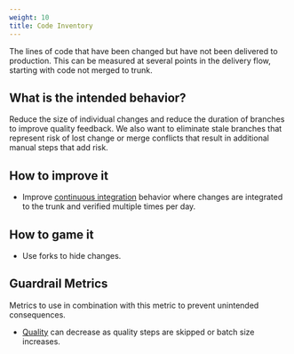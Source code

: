 ```yaml
---
weight: 10
title: Code Inventory
---
```


The lines of code that have been changed but have not been delivered to production. This can be measured at several points in the
delivery flow, starting with code not merged to trunk.

## What is the intended behavior?

Reduce the size of individual changes and reduce the duration of branches to improve quality feedback. We also want to
eliminate stale branches that represent risk of lost change or merge conflicts that result in additional
manual steps that add risk.

## How to improve it

- Improve [continuous integration](../integration-frequency) behavior where changes are integrated to the trunk and
  verified multiple times per day.

## How to game it

- Use forks to hide changes.

## Guardrail Metrics

Metrics to use in combination with this metric to prevent unintended consequences.

- [Quality](../defect-rate) can decrease as quality steps are skipped or batch size increases.
